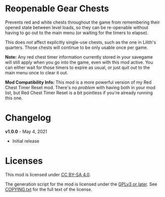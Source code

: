 Reopenable Gear Chests
======================

Prevents red and white chests throughout the game from remembering their
opened state between level loads, so they can be re-openable without
having to go out to the main menu (or waiting for the timers to elapse).

This does *not* affect explicitly single-use chests, such as the one in
Lilith's quarters.  Those chests will continue to be only usable once per
game.

**Note:** Any red chest timer information currently stored in your savegame
will still apply when you go into the game, even with this mod active.
You can either wait for those timers to expire as usual, or just quit out
to the main menu once to clear it out.

**Mod Compatibility Info:** This mod is a more powerful version of my
Red Chest Timer Reset mod.  There's no *problem* with having both in your
mod list, but Red Chest Timer Reset is a bit pointless if you're already
running this one.

Changelog
=========

**v1.0.0** - May 4, 2021
 * Initial release
 
Licenses
========

This mod is licensed under [CC BY-SA 4.0](https://creativecommons.org/licenses/by-sa/4.0/).

The generation script for the mod is licensed under the
[GPLv3 or later](https://www.gnu.org/licenses/quick-guide-gplv3.html).
See [COPYING.txt](../../COPYING.txt) for the full text of the license.

